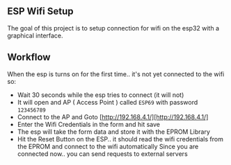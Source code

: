 ## ESP Wifi Setup
The goal of this project is to setup connection for wifi on the esp32 with a graphical interface.
## Workflow
When the esp is turns on for the first time.. it's not yet connected to the wifi so:
- Wait 30 seconds while the esp tries to connect (it will not)
- It will open and AP ( Access Point ) called ```ESP69``` with password ```123456789```
- Connect to the AP and Goto [http://192.168.4.1/][http://192.168.4.1/]
- Enter the Wifi Credentials in the form and hit save
- The esp will take the form data and store it with the EPROM Library
- Hit the Reset Button on the ESP.. it should read the wifi credentials from the EPROM and connect to the wifi automatically
Since you are connected now.. you can send requests to external servers